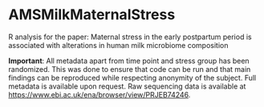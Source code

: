 # AMSMilkMaternalStress
R analysis for the paper: Maternal stress in the early postpartum period is associated with alterations in human milk microbiome composition

**Important**: All metadata apart from time point and stress group has been randomized. This was done to ensure that code can be run and that main findings can be reproduced while respecting anonymity of the subject. Full metadata is available upon request. Raw sequencing data is available at https://www.ebi.ac.uk/ena/browser/view/PRJEB74246. 
